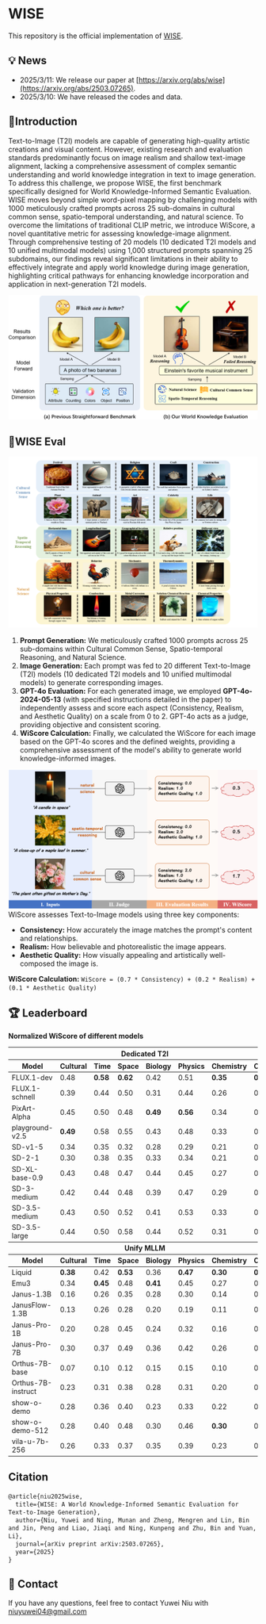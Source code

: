 # WISE



This repository is the official implementation of [WISE]([[https://arxiv.org/abs](https://arxiv.org/abs/2503.07265)]((https://arxiv.org/abs/2503.07265))). 

## 💡 News
- 2025/3/11: We release our paper at [https://arxiv.org/abs/wise](https://arxiv.org/abs/2503.07265).
- 2025/3/10: We have released the codes and data.
  
## 🎩Introduction

Text-to-Image (T2I) models are capable of generating high-quality artistic creations and visual content. However, existing research and evaluation standards predominantly focus on image realism and shallow text-image alignment, lacking a comprehensive assessment of complex semantic understanding and world knowledge integration in text to image generation. 
To address this challenge, we propose WISE, the first benchmark specifically designed for World Knowledge-Informed Semantic Evaluation.  WISE moves beyond simple word-pixel mapping by challenging models with 1000 meticulously crafted prompts across 25 sub-domains in cultural common sense, spatio-temporal understanding, and natural science. 
To overcome the limitations of traditional CLIP metric, we introduce WiScore, a novel quantitative metric for assessing knowledge-image alignment. Through comprehensive testing of 20 models (10 dedicated T2I models and 10 unified multimodal models) using 1,000 structured prompts spanning 25 subdomains, our findings reveal significant limitations in their ability to effectively integrate and apply world knowledge during image generation, highlighting critical pathways for enhancing knowledge incorporation and application in next-generation T2I models.

<img src="assets/intro.png" alt="overview" style="zoom:80%;" />

## 📖WISE Eval
<img src="assets/examples.png" alt="overview" style="zoom:80%;" />

1.  **Prompt Generation:**  We meticulously crafted 1000 prompts across 25 sub-domains within Cultural Common Sense, Spatio-temporal Reasoning, and Natural Science.  
2.  **Image Generation:** Each prompt was fed to 20 different Text-to-Image (T2I) models (10 dedicated T2I models and 10 unified multimodal models) to generate corresponding images.  
3.  **GPT-4o Evaluation:** For each generated image, we employed **GPT-4o-2024-05-13** (with specified instructions detailed in the paper) to independently assess and score each aspect (Consistency, Realism, and Aesthetic Quality) on a scale from 0 to 2.  GPT-4o acts as a judge, providing objective and consistent scoring.
4.  **WiScore Calculation:**  Finally, we calculated the WiScore for each image based on the GPT-4o scores and the defined weights, providing a comprehensive assessment of the model's ability to generate world knowledge-informed images.


<img src="assets/framework.png" alt="overview" style="zoom:80%;" />
WiScore assesses Text-to-Image models using three key components:

*   **Consistency:** How accurately the image matches the prompt's content and relationships.
*   **Realism:** How believable and photorealistic the image appears.
*   **Aesthetic Quality:** How visually appealing and artistically well-composed the image is.

**WiScore Calculation:**
`WiScore = (0.7 * Consistency) + (0.2 * Realism) + (0.1 * Aesthetic Quality)`


## 🏆 Leaderboard

**Normalized WiScore of different models**
<!DOCTYPE html>
<html lang="en">
<head>
    <meta charset="UTF-8">
    <meta name="viewport" content="width=device-width, initial-scale=1.0">



<table>
    <thead>
        <tr>
            <th colspan="8" class="lightyellow">Dedicated T2I</th>
        </tr>
        <tr>
            <th>Model</th>
            <th>Cultural</th>
            <th>Time</th>
            <th>Space</th>
            <th>Biology</th>
            <th>Physics</th>
            <th>Chemistry</th>
            <th><strong>Overall</strong></th>
        </tr>
    </thead>
    <tbody>
        <tr>
            <td>FLUX.1-dev</td>
            <td>0.48</td>
            <td><strong>0.58</strong></td>
            <td><strong>0.62</strong></td>
            <td>0.42</td>
            <td>0.51</td>
            <td><strong>0.35</strong></td>
            <td><strong>0.50</strong></td>
        </tr>
        <tr>
            <td>FLUX.1-schnell</td>
            <td>0.39</td>
            <td>0.44</td>
            <td>0.50</td>
            <td>0.31</td>
            <td>0.44</td>
            <td>0.26</td>
            <td>0.40</td>
        </tr>
        <tr>
            <td>PixArt-Alpha</td>
            <td>0.45</td>
            <td>0.50</td>
            <td>0.48</td>
            <td><strong>0.49</strong></td>
            <td><strong>0.56</strong></td>
            <td>0.34</td>
            <td>0.47</td>
        </tr>
        <tr>
            <td>playground-v2.5</td>
            <td><strong>0.49</strong></td>
            <td>0.58</td>
            <td>0.55</td>
            <td>0.43</td>
            <td>0.48</td>
            <td>0.33</td>
            <td>0.49</td>
        </tr>
        <tr>
            <td>SD-v1-5</td>
            <td>0.34</td>
            <td>0.35</td>
            <td>0.32</td>
            <td>0.28</td>
            <td>0.29</td>
            <td>0.21</td>
            <td>0.32</td>
        </tr>
        <tr>
            <td>SD-2-1</td>
            <td>0.30</td>
            <td>0.38</td>
            <td>0.35</td>
            <td>0.33</td>
            <td>0.34</td>
            <td>0.21</td>
            <td>0.32</td>
        </tr>
        <tr>
            <td>SD-XL-base-0.9</td>
            <td>0.43</td>
            <td>0.48</td>
            <td>0.47</td>
            <td>0.44</td>
            <td>0.45</td>
            <td>0.27</td>
            <td>0.43</td>
        </tr>
        <tr>
            <td>SD-3-medium</td>
            <td>0.42</td>
            <td>0.44</td>
            <td>0.48</td>
            <td>0.39</td>
            <td>0.47</td>
            <td>0.29</td>
            <td>0.42</td>
        </tr>
        <tr>
            <td>SD-3.5-medium</td>
            <td>0.43</td>
            <td>0.50</td>
            <td>0.52</td>
            <td>0.41</td>
            <td>0.53</td>
            <td>0.33</td>
            <td>0.45</td>
        </tr>
        <tr>
            <td>SD-3.5-large</td>
            <td>0.44</td>
            <td>0.50</td>
            <td>0.58</td>
            <td>0.44</td>
            <td>0.52</td>
            <td>0.31</td>
            <td>0.46</td>
        </tr>
    </tbody>
    <thead>
        <tr>
            <th colspan="8" class="softblue">Unify MLLM</th>
        </tr>
        <tr>
            <th>Model</th>
            <th>Cultural</th>
            <th>Time</th>
            <th>Space</th>
            <th>Biology</th>
            <th>Physics</th>
            <th>Chemistry</th>
            <th><strong>Overall</strong></th>
        </tr>
    </thead>
    <tbody>
          <tr>
            <td>Liquid</td>
            <td><strong>0.38</strong></td>
            <td>0.42</td>
            <td><strong>0.53<strong></td>
            <td>0.36</td>
            <td><strong>0.47<strong></td>
            <td><strong>0.30<strong></td>
            <td><strong>0.41</strong></td>
        </tr>
        <tr>
            <td>Emu3</td>
            <td>0.34</td>
            <td><strong>0.45</strong></td>
            <td>0.48</td>
            <td><strong>0.41</strong></td>
            <td>0.45</td>
            <td>0.27</td>
            <td>0.39</td>
        </tr>
        <tr>
            <td>Janus-1.3B</td>
            <td>0.16</td>
            <td>0.26</td>
            <td>0.35</td>
            <td>0.28</td>
            <td>0.30</td>
            <td>0.14</td>
            <td>0.23</td>
        </tr>
        <tr>
            <td>JanusFlow-1.3B</td>
            <td>0.13</td>
            <td>0.26</td>
            <td>0.28</td>
            <td>0.20</td>
            <td>0.19</td>
            <td>0.11</td>
            <td>0.18</td>
        </tr>
        <tr>
            <td>Janus-Pro-1B</td>
            <td>0.20</td>
            <td>0.28</td>
            <td>0.45</td>
            <td>0.24</td>
            <td>0.32</td>
            <td>0.16</td>
            <td>0.26</td>
        </tr>
        <tr>
            <td>Janus-Pro-7B</td>
            <td>0.30</td>
            <td>0.37</td>
            <td>0.49</td>
            <td>0.36</td>
            <td>0.42</td>
            <td>0.26</td>
            <td>0.35</td>
        </tr>
        <tr>
            <td>Orthus-7B-base</td>
            <td>0.07</td>
            <td>0.10</td>
            <td>0.12</td>
            <td>0.15</td>
            <td>0.15</td>
            <td>0.10</td>
            <td>0.10</td>
        </tr>
        <tr>
            <td>Orthus-7B-instruct</td>
            <td>0.23</td>
            <td>0.31</td>
            <td>0.38</td>
            <td>0.28</td>
            <td>0.31</td>
            <td>0.20</td>
            <td>0.27</td>
        </tr>
        <tr>
            <td>show-o-demo</td>
            <td>0.28</td>
            <td>0.36</td>
            <td>0.40</td>
            <td>0.23</td>
            <td>0.33</td>
            <td>0.22</td>
            <td>0.30</td>
        </tr>
        <tr>
            <td>show-o-demo-512</td>
            <td>0.28</td>
            <td>0.40</td>
            <td>0.48</td>
            <td>0.30</td>
            <td>0.46</td>
            <td><strong>0.30</strong></td>
            <td>0.35</td>
        </tr>
        <tr>
            <td>vila-u-7b-256</td>
            <td>0.26</td>
            <td>0.33</td>
            <td>0.37</td>
            <td>0.35</td>
            <td>0.39</td>
            <td>0.23</td>
            <td>0.31</td>
        </tr>
    </tbody>
</table>

</body>
</html>

## Citation
```
@article{niu2025wise,
  title={WISE: A World Knowledge-Informed Semantic Evaluation for Text-to-Image Generation},
  author={Niu, Yuwei and Ning, Munan and Zheng, Mengren and Lin, Bin and Jin, Peng and Liao, Jiaqi and Ning, Kunpeng and Zhu, Bin and Yuan, Li},
  journal={arXiv preprint arXiv:2503.07265},
  year={2025}
}
```


## 📧 Contact
If you have any questions, feel free to contact Yuwei Niu with niuyuwei04@gmail.com

